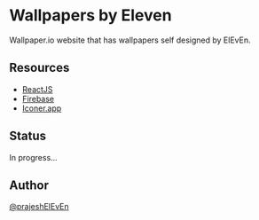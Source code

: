 # Wallpapers by Eleven

Wallpaper.io website that has wallpapers self designed by ElEvEn.

## Resources

- [ReactJS](https://reactjs.org/)
- [Firebase](https://firebase.google.com/)
- [Iconer.app](https://iconer.app/)

## Status

In progress...

## Author

[@prajeshElEvEn](https://github.com/prajeshElEvEn)
